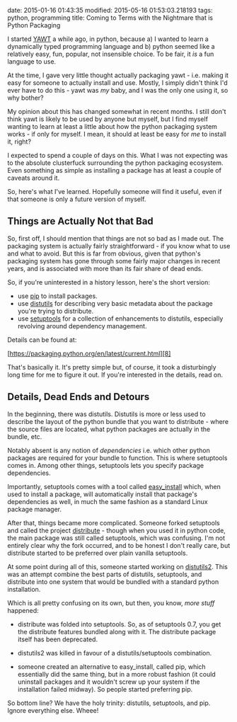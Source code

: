 date: 2015-01-16 01:43:35
modified: 2015-05-16 01:53:03.218193
tags: python, programming
title: Coming to Terms with the Nightmare that is Python Packaging

I started [YAWT][1] a while ago, in python, because a) I wanted to learn a
dynamically typed programming language and b) python seemed like a
relatively easy, fun, popular, not insensible choice.  To be fair, it *is* a
fun language to use.

At the time, I gave very little thought actually packaging yawt -
i.e. making it easy for someone to actually install and use.  Mostly, I
simply didn't think I'd ever have to do this - yawt was *my* baby, and I was
the only one using it, so why bother?

My opinion about this has changed somewhat in recent months.  I still don't
think yawt is likely to be used by anyone but myself, but I find myself
wanting to learn at least a little about how the python packaging system
works - if only for myself.  I mean, it should at least be easy for *me* to
install it, right?

I expected to spend a couple of days on this.  What I was not expecting was
to the absolute clusterfuck surrounding the python packaging ecosystem.
Even something as simple as installing a package has at least a couple of
caveats around it.

So, here's what I've learned.  Hopefully someone will find it useful, even
if that someone is only a future version of myself.

## Things are Actually Not that Bad

So, first off, I should mention that things are not so bad as I made out.
The packaging system is actually fairly straightforward - if you know what
to use and what to avoid.  But this is far from obvious, given that python's
packaging system has gone through some fairly major changes in recent years,
and is associated with more than its fair share of dead ends.

So, if you're uninterested in a history lesson, here's the short version:

* use [pip][4] to install packages.
* use [distutils][2] for describing very basic metadata about the package
  you're trying to distribute.
* use [setuptools][3] for a collection of enhancements to distutils, especially
  revolving around dependency management.

Details can be found at:

[https://packaging.python.org/en/latest/current.html][8]

That's basically it.  It's pretty simple but, of course, it took a
disturbingly long time for me to figure it out.  If you're interested in the
details, read on.

## Details, Dead Ends and Detours

In the beginning, there was distutils.  Distutils is more or less used to
describe the layout of the python bundle that you want to distribute -
where the source files are located, what python packages are actually in the
bundle, etc.

Notably absent is any notion of *dependencies* i.e. which other python
packages are required for your bundle to function.  This is where
setuptools comes in.  Among other things, setuptools lets you specify
package dependencies.

Importantly, setuptools comes with a tool called [easy_install][5] which,
when used to install a package, will automatically install that package's
dependencies as well, in much the same fashion as a standard Linux package
manager.

After that, things became more complicated.  Someone forked setuptools and
called the project [distribute][6] - though when you used it in python code,
the main package was still called setuptools, which was confusing.  I'm not
entirely clear why the fork occurred, and to be honest I don't really care,
but distribute started to be preferred over plain vanilla setuptools.

At some point during all of this, someone started working on
[distutils2][7].  This was an attempt combine the best parts of distutils,
setuptools, and distribute into one system that would be bundled with a
standard python installation.

Which is all pretty confusing on its own, but then, you know, *more stuff*
happened:

* distribute was folded into setuptools.  So, as of setuptools 0.7, you get
  the distribute features bundled along with it.  The distribute package
  itself has been deprecated.

* distutils2 was killed in favour of a distutils/setuptools combination.

* someone created an alternative to easy_install, called pip, which
  essentially did the same thing, but in a more robust fashion (it could
  uninstall packages and it wouldn't screw up your system if the
  installation failed midway). So people started preferring pip.

So bottom line?  We have the holy trinity: distutils, setuptools, and pip.
Ignore everything else.  Wheee!

[1]: https://github.com/drivet/yawt
[2]: https://docs.python.org/2/distutils/
[3]: https://pythonhosted.org/setuptools/
[4]: https://pip.pypa.io/en/latest/
[5]: https://pythonhosted.org/setuptools/easy_install.html
[6]: https://pypi.python.org/pypi/distribute/0.6.49
[7]: https://pythonhosted.org/Distutils2/
[8]: https://packaging.python.org/en/latest/current.html